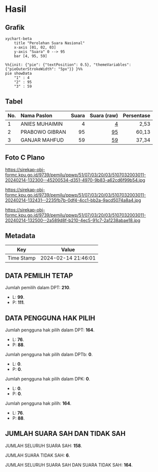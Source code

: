 # Hasil

## Grafik

```mermaid
xychart-beta
    title "Perolehan Suara Nasional"
    x-axis [01, 02, 03]
    y-axis "Suara" 0 --> 95
    bar [4, 95, 59]
```

```mermaid
%%{init: {"pie": {"textPosition": 0.5}, "themeVariables": {"pieOuterStrokeWidth": "5px"}} }%%
pie showData
    "1" : 4
    "2" : 95
    "3" : 59
```

## Tabel

| No. | Nama Paslon    | Suara | Suara (raw) | Persentase |
|:--- |:-------------- | -----:| -----------:| ----------:|
| 1   | ANIES MUHAIMIN | 4     | [4][p-1]    | 2,53       |
| 2   | PRABOWO GIBRAN | 95    | [95][p-2]   | 60,13      |
| 3   | GANJAR MAHFUD  | 59    | [59][p-3]   | 37,34      |


[p-1]: https://github.com/gigit-pemilu/pemilu-2024/blob/main/pilpres/hitung-suara/sub/51-bali/sub/07-karangasem/sub/03-manggis/sub/2003-ulakan/sub/011-tps/sub/paslon-1.txt
[p-2]: https://github.com/gigit-pemilu/pemilu-2024/blob/main/pilpres/hitung-suara/sub/51-bali/sub/07-karangasem/sub/03-manggis/sub/2003-ulakan/sub/011-tps/sub/paslon-2.txt
[p-3]: https://github.com/gigit-pemilu/pemilu-2024/blob/main/pilpres/hitung-suara/sub/51-bali/sub/07-karangasem/sub/03-manggis/sub/2003-ulakan/sub/011-tps/sub/paslon-3.txt

## Foto C Plano

https://sirekap-obj-formc.kpu.go.id/9739/pemilu/ppwp/51/07/03/20/03/5107032003011-20240214-132300--45200534-d351-4970-9b83-a62cd6f99b54.jpg

https://sirekap-obj-formc.kpu.go.id/9739/pemilu/ppwp/51/07/03/20/03/5107032003011-20240214-132431--2235fb7b-0df4-4cc1-bb2a-9acd5074a8a4.jpg

https://sirekap-obj-formc.kpu.go.id/9739/pemilu/ppwp/51/07/03/20/03/5107032003011-20240214-132500--2a589d8f-b210-4ec5-91c7-2a1238abae18.jpg


## Metadata

| Key        | Value               |
| ---------- | ------------------- |
| Time Stamp | 2024-02-14 21:46:01 |


## DATA PEMILIH TETAP

Jumlah pemilih dalam DPT: **210**.
 * L: **99**.
 * P: **111**.

## DATA PENGGUNA HAK PILIH

Jumlah pengguna hak pilih dalam DPT: **164**.
 * L: **76**.
 * P: **88**.

Jumlah pengguna hak pilih dalam DPTb: **0**.
 * L: **0**.
 * P: **0**.

Jumlah pengguna hak pilih dalam DPK: **0**.
 * L: **0**.
 * P: **0**.

Jumlah pengguna hak pilih: **164**.
 * L: **76**.
 * P: **88**.

## JUMLAH SUARA SAH DAN TIDAK SAH

JUMLAH SELURUH SUARA SAH: **158**.

JUMLAH SUARA TIDAK SAH: **6**.

JUMLAH SELURUH SUARA SAH DAN SUARA TIDAK SAH: **164**.


